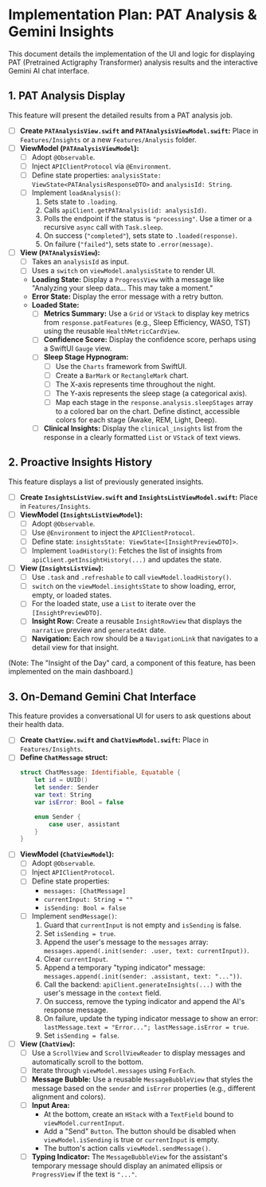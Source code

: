 # Implementation Plan: PAT Analysis & Gemini Insights

This document details the implementation of the UI and logic for displaying PAT (Pretrained Actigraphy Transformer) analysis results and the interactive Gemini AI chat interface.

## 1. PAT Analysis Display

This feature will present the detailed results from a PAT analysis job.

- [ ] **Create `PATAnalysisView.swift` and `PATAnalysisViewModel.swift`:** Place in `Features/Insights` or a new `Features/Analysis` folder.
- [ ] **ViewModel (`PATAnalysisViewModel`):**
    - [ ] Adopt `@Observable`.
    - [ ] Inject `APIClientProtocol` via `@Environment`.
    - [ ] Define state properties: `analysisState: ViewState<PATAnalysisResponseDTO>` and `analysisId: String`.
    - [ ] Implement `loadAnalysis()`:
        1. Sets state to `.loading`.
        2. Calls `apiClient.getPATAnalysis(id: analysisId)`.
        3. Polls the endpoint if the status is `"processing"`. Use a timer or a recursive `async` call with `Task.sleep`.
        4. On success (`"completed"`), sets state to `.loaded(response)`.
        5. On failure (`"failed"`), sets state to `.error(message)`.
- [ ] **View (`PATAnalysisView`):**
    - [ ] Takes an `analysisId` as input.
    - [ ] Uses a `switch` on `viewModel.analysisState` to render UI.
    - **Loading State:** Display a `ProgressView` with a message like "Analyzing your sleep data... This may take a moment."
    - **Error State:** Display the error message with a retry button.
    - **Loaded State:**
        - [ ] **Metrics Summary:** Use a `Grid` or `VStack` to display key metrics from `response.patFeatures` (e.g., Sleep Efficiency, WASO, TST) using the reusable `HealthMetricCardView`.
        - [ ] **Confidence Score:** Display the confidence score, perhaps using a SwiftUI `Gauge` view.
        - [ ] **Sleep Stage Hypnogram:**
            - [ ] Use the `Charts` framework from SwiftUI.
            - [ ] Create a `BarMark` or `RectangleMark` chart.
            - [ ] The X-axis represents time throughout the night.
            - [ ] The Y-axis represents the sleep stage (a categorical axis).
            - [ ] Map each stage in the `response.analysis.sleepStages` array to a colored bar on the chart. Define distinct, accessible colors for each stage (Awake, REM, Light, Deep).
        - [ ] **Clinical Insights:** Display the `clinical_insights` list from the response in a clearly formatted `List` or `VStack` of text views.

## 2. Proactive Insights History

This feature displays a list of previously generated insights.

- [ ] **Create `InsightsListView.swift` and `InsightsListViewModel.swift`:** Place in `Features/Insights`.
- [ ] **ViewModel (`InsightsListViewModel`):**
    - [ ] Adopt `@Observable`.
    - [ ] Use `@Environment` to inject the `APIClientProtocol`.
    - [ ] Define state: `insightsState: ViewState<[InsightPreviewDTO]>`.
    - [ ] Implement `loadHistory()`: Fetches the list of insights from `apiClient.getInsightHistory(...)` and updates the state.
- [ ] **View (`InsightsListView`):**
    - [ ] Use `.task` and `.refreshable` to call `viewModel.loadHistory()`.
    - [ ] `switch` on the `viewModel.insightsState` to show loading, error, empty, or loaded states.
    - [ ] For the loaded state, use a `List` to iterate over the `[InsightPreviewDTO]`.
    - [ ] **Insight Row:** Create a reusable `InsightRowView` that displays the `narrative` preview and `generatedAt` date.
    - [ ] **Navigation:** Each row should be a `NavigationLink` that navigates to a detail view for that insight.

(Note: The "Insight of the Day" card, a component of this feature, has been implemented on the main dashboard.)

## 3. On-Demand Gemini Chat Interface

This feature provides a conversational UI for users to ask questions about their health data.

- [ ] **Create `ChatView.swift` and `ChatViewModel.swift`:** Place in `Features/Insights`.
- [ ] **Define `ChatMessage` struct:**
    ```swift
    struct ChatMessage: Identifiable, Equatable {
        let id = UUID()
        let sender: Sender
        var text: String
        var isError: Bool = false

        enum Sender {
            case user, assistant
        }
    }
    ```
- [ ] **ViewModel (`ChatViewModel`):**
    - [ ] Adopt `@Observable`.
    - [ ] Inject `APIClientProtocol`.
    - [ ] Define state properties:
        - `messages: [ChatMessage]`
        - `currentInput: String = ""`
        - `isSending: Bool = false`
    - [ ] Implement `sendMessage()`:
        1. Guard that `currentInput` is not empty and `isSending` is false.
        2. Set `isSending = true`.
        3. Append the user's message to the `messages` array: `messages.append(.init(sender: .user, text: currentInput))`.
        4. Clear `currentInput`.
        5. Append a temporary "typing indicator" message: `messages.append(.init(sender: .assistant, text: "..."))`.
        6. Call the backend: `apiClient.generateInsights(...)` with the user's message in the `context` field.
        7. On success, remove the typing indicator and append the AI's response message.
        8. On failure, update the typing indicator message to show an error: `lastMessage.text = "Error..."; lastMessage.isError = true`.
        9. Set `isSending = false`.
- [ ] **View (`ChatView`):**
    - [ ] Use a `ScrollView` and `ScrollViewReader` to display messages and automatically scroll to the bottom.
    - [ ] Iterate through `viewModel.messages` using `ForEach`.
    - [ ] **Message Bubble:** Use a reusable `MessageBubbleView` that styles the message based on the `sender` and `isError` properties (e.g., different alignment and colors).
    - [ ] **Input Area:**
        - At the bottom, create an `HStack` with a `TextField` bound to `viewModel.currentInput`.
        - Add a "Send" `Button`. The button should be disabled when `viewModel.isSending` is true or `currentInput` is empty.
        - The button's action calls `viewModel.sendMessage()`.
    - [ ] **Typing Indicator:** The `MessageBubbleView` for the assistant's temporary message should display an animated ellipsis or `ProgressView` if the text is `"..."`. 